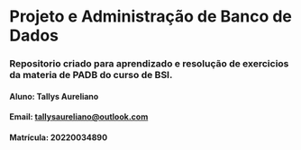 # Projeto e Administração de Banco de Dados
### Repositorio criado para aprendizado e resolução de exercicios da materia de PADB do curso de BSI.
#### Aluno: Tallys Aureliano
#### Email: tallysaureliano@outlook.com
#### Matrícula: 20220034890